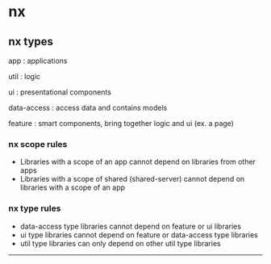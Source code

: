 # nx

## nx types

app
: applications

util
: logic

ui
: presentational components

data-access
: access data and contains models

feature
: smart components, bring together logic and ui (ex. a page)

### nx scope rules

- Libraries with a scope of an app cannot depend on libraries from other apps
- Libraries with a scope of shared (shared-server) cannot depend on libraries with a scope of an app

### nx type rules

- data-access type libraries cannot depend on feature or ui libraries
- ui type libraries cannot depend on feature or data-access type libraries
- util type libraries can only depend on other util type libraries

---

